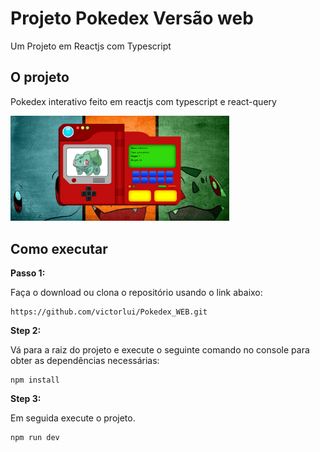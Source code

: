 # Projeto Pokedex Versão web
Um Projeto em Reactjs com Typescript

## O projeto

Pokedex interativo feito em reactjs com typescript e react-query

<!-- HTML CODE-->
<div>
    <img src="https://github.com/victorlui/Pokedex_WEB/blob/master/src/images/screenshot.png" width="350" />
</div>



## Como executar

**Passo 1:**

Faça o download ou clona o repositório usando o link abaixo:

```
https://github.com/victorlui/Pokedex_WEB.git
```

**Step 2:**

Vá para a raiz do projeto e execute o seguinte comando no console para obter as dependências necessárias:

```
npm install
```

**Step 3:**

Em seguida execute o projeto.

```
npm run dev
```
